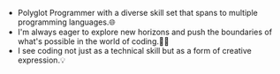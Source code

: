 - Polyglot Programmer with a diverse skill set that spans to multiple programming languages.🌐
- I'm always eager to explore new horizons and push the boundaries of what's possible in the world of coding.🚀🎨
- I see coding not just as a technical skill but as a form of creative expression.💡
